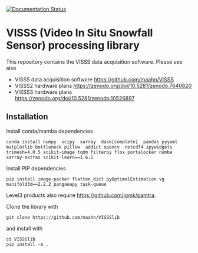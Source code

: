 [![Documentation Status](https://readthedocs.org/projects/vissslib/badge/?version=latest)](https://vissslib.readthedocs.io/en/latest/?badge=latest)


# VISSS (Video In Situ Snowfall Sensor) processing library

This repository contains the VISSS data acquisition software. Please see also
* VISSS data acquisition software https://github.com/maahn/VISSS
* VISSS2 hardware plans https://zenodo.org/doi/10.5281/zenodo.7640820
* VISSS3 hardware plans https://zenodo.org/doi/10.5281/zenodo.10526897


## Installation

Install conda/mamba dependencies

    conda install numpy  scipy  xarray  dask[complete]  pandas pyyaml matplotlib bottleneck pillow  addict opencv  netcdf4 ipywidgets trimesh=4.0.5 scikit-image tqdm filterpy flox portalocker numba xarray-extras scikit-learn==1.6.1

Install PIP dependencies

    pip install image-packer flatten_dict pyOptimalEstimation vg manifold3d==2.2.2 pangaeapy task-queue

Level3 products also require https://github.com/igmk/pamtra. 

Clone the library with 

    git clone https://github.com/maahn/VISSSlib

and install with

    cd VISSSlib
    pip install -e .

